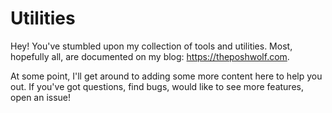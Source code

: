 # Utilities

Hey! You've stumbled upon my collection of tools and utilities. Most, hopefully all, are documented on my blog: https://theposhwolf.com.

At some point, I'll get around to adding some more content here to help you out. If you've got questions, find bugs, would like to see more features, open an issue!